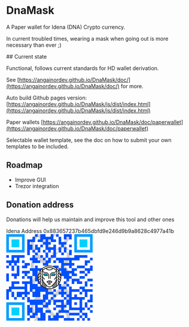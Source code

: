 # DnaMask

A Paper wallet for Idena (DNA) Crypto currency.

In current troubled times, wearing a mask when going out is more necessary than ever ;)


## Current state

Functional, follows current standards for HD wallet derivation.

See [https://angainordev.github.io/DnaMask/doc/](https://angainordev.github.io/DnaMask/doc/) for more.


Auto build Github pages version: [https://angainordev.github.io/DnaMask/js/dist/index.html](https://angainordev.github.io/DnaMask/js/dist/index.html)

Paper wallets [https://angainordev.github.io/DnaMask/doc/paperwallet](https://angainordev.github.io/DnaMask/doc/paperwallet)

Selectable wallet template, see the doc on how to submit your own templates to be included.

## Roadmap

- Improve GUI
- Trezor integration


## Donation address

Donations will help us maintain and improve this tool and other ones

Idena Address
0x883657237b465dbfd9e246d9b9a8628c4977a41b  
![](https://github.com/AngainorDev/DnaMask/raw/master/angainor-pub.png)


